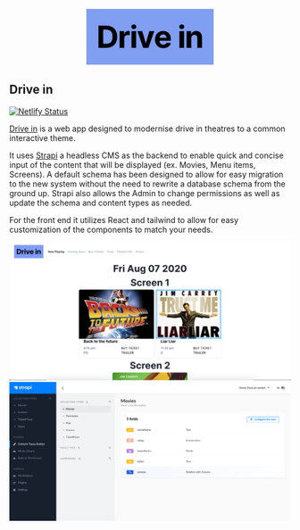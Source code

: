 <p  align="center">

<img  height="100px"  src="https://github.com/owen-duncan-snobel/driveIn/blob/master/images/drivein.png?raw=true">

</p>

<p  align="center"> <h2>Drive in </h2>

</p>

[![Netlify Status](https://api.netlify.com/api/v1/badges/23b1dafb-e896-468a-98e0-fd32c4beda3b/deploy-status)](https://app.netlify.com/sites/gifted-montalcini-f61f62/deploys)

[Drive in](https://gifted-montalcini-f61f62.netlify.app/) is a web app designed to modernise drive in theatres to a common interactive theme.

It uses [Strapi](https://github.com/strapi/strapi) a headless CMS as the backend to enable quick and concise input of the content that will be displayed (ex. Movies, Menu items, Screens). A default schema has been designed to allow for easy migration to the new system without the need to rewrite a database schema from the ground up. Strapi also allows the Admin to change permissions as well as update the schema and content types as needed.

For the front end it utilizes React and tailwind to allow for easy customization of the components to match your needs.

<img src="https://github.com/owen-duncan-snobel/driveIn/blob/master/images/now_playing_ex.png?raw=true">

<img src="https://github.com/owen-duncan-snobel/driveIn/blob/master/images/strapi_movie_ex.png?raw=true">
